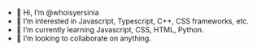 - 👋 Hi, I’m @whoisyersinia
- 👀 I’m interested in Javascript, Typescript, C++, CSS frameworks, etc.
- 🌱 I’m currently learning Javascript, CSS, HTML, Python.
- 💞️ I’m looking to collaborate on anything.


<!---
whoisyersinia/whoisyersinia is a ✨ special ✨ repository because its `README.md` (this file) appears on your GitHub profile.
You can click the Preview link to take a look at your changes.
--->
